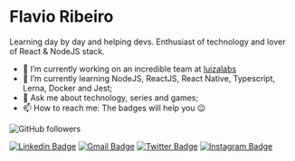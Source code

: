 # Flavio Ribeiro

Learning day by day and helping devs. Enthusiast of technology and lover of React & NodeJS stack.

- 🔭 I’m currently working on an incredible team at [luizalabs](https://www.linkedin.com/company/luizalabs)
- 🌱 I’m currently learning NodeJS, ReactJS, React Native, Typescript, Lerna, Docker and Jest;
- 💬 Ask me about technology, series and games;
- 📫 How to reach me: The badges will help you 😉

![GitHub followers](https://img.shields.io/github/followers/ribeirof7x?labelColor=d73d07&color=d73d07&logo=github&label=Followers&logoColor=white&style=flat-square)

[![Linkedin Badge](https://img.shields.io/badge/-Flavio%20Ribeiro-d73d07?style=flat-square&labelColor=d73d07&logo=linkedin&logoColor=white&link=https://www.linkedin.com/in/flaviosribeiro/)](https://www.linkedin.com/in/flaviosribeiro/)
[![Gmail Badge](https://img.shields.io/badge/-flavioribeiro.tech@gmail.com-d73d07?style=flat-square&labelColor=d73d07&logo=gmail&logoColor=white&link=mailto:flavioribeiro.tech@gmail.com)](mailto:flavioribeiro.tech@gmail.com)
[![Twitter Badge](https://img.shields.io/badge/-@ribeirof7x-d73d07?style=flat-square&labelColor=d73d07&logo=twitter&logoColor=white&link=https://twitter.com/ribeirof7x)](https://twitter.com/ribeirof7x)
[![Instagram Badge](https://img.shields.io/badge/-@xflavioribeiro-d73d07?style=flat-square&labelColor=d73d07&logo=instagram&logoColor=white&link=https://www.instagram.com/xflavioribeiro/)](https://www.instagram.com/xflavioribeiro/)


<!--
**ribeirof7x/ribeirof7x** is a ✨ _special_ ✨ repository because its `README.md` (this file) appears on your GitHub profile.

- 😄 Pronouns: ...
- ⚡ Fun fact: ...
- 👯 I’m looking to collaborate on ...
- 🤔 I’m looking for help with ...
